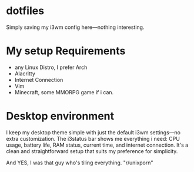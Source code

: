 # dotfiles
Simply saving my i3wm config here—nothing interesting.

# My setup Requirements
* any Linux Distro, I prefer Arch
* Alacritty
* Internet Connection
* Vim
* Minecraft, some MMORPG game if i can.


# Desktop environment
I keep my desktop theme simple with just the default i3wm settings—no extra customization. 
The i3status bar shows me everything i need: CPU usage, battery life, RAM status, current time, and internet connection. 
It's a clean and straightforward setup that suits my preference for simplicity.

And YES, I was that guy who's tiling everything. "r/unixporn"
